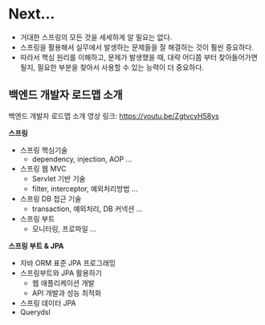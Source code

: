 # Next...

- 거대한 스프링의 모든 것을 세세하게 알 필요는 없다. 
- 스프링을 활용해서 실무에서 발생하는 문제들을 잘 해결하는 것이 훨씬 중요하다. 
- 따라서 핵심 원리를 이해하고, 문제가 발생했을 때, 대략 어디쯤 부터 찾아들어가면 될지, 필요한 부분을 찾아서 사용할 수 있는 능력이 더 중요하다.



## 백엔드 개발자 로드맵 소개
백엔드 개발자 로드맵 소개 영상 링크: https://youtu.be/ZgtvcyH58ys

**스프링**
- 스프링 핵심기술
  - dependency, injection, AOP ...
- 스프링 웹 MVC
  - Servlet 기반 기술
  - filter, interceptor, 예외처리방법 ...
- 스프링 DB 접근 기술
  - transaction, 예외처리, DB 커넥션 ...
- 스프링 부트
  - 모니터링, 프로파일 ...

**스프링 부트 & JPA**
- 자바 ORM 표준 JPA 프로그래밍
- 스프링부트와 JPA 활용하기
  - 웹 애플리케이션 개발
  - API 개발과 성능 최적화
- 스프링 데이터 JPA
- Querydsl

